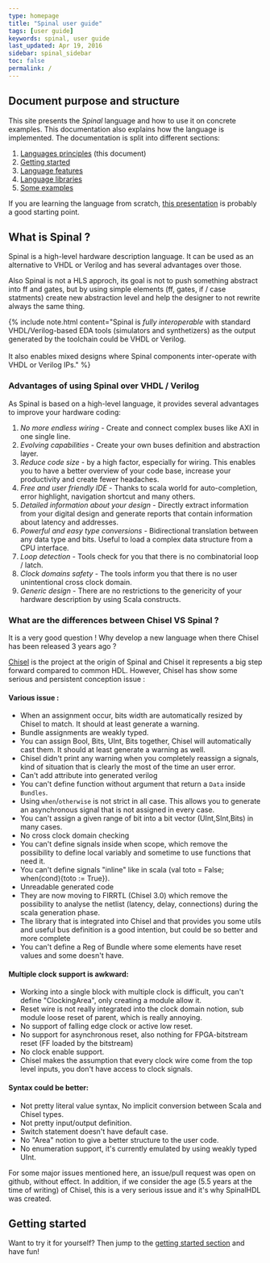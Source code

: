 ```yaml
---
type: homepage
title: "Spinal user guide"
tags: [user guide]
keywords: spinal, user guide
last_updated: Apr 19, 2016
sidebar: spinal_sidebar
toc: false
permalink: /
---
```


## Document purpose and structure
This site presents the *Spinal* language and how to use it on concrete examples. This documentation also explains how the language is implemented. The documentation is split into different sections:

1. [Languages principles](/SpinalDoc/) (this document)
1. [Getting started](/SpinalDoc/spinal_getting_started)
1. [Language features](/SpinalDoc/spinal/core/introduction/)
1. [Language libraries](/SpinalDoc/spinal/lib/introduction/)
1. [Some examples](/SpinalDoc/spinal/examples/simple_ones/)

If you are learning the language from scratch, [this presentation](/SpinalDoc/presentation/) is probably a good starting point.

## What is Spinal ?
Spinal is a high-level hardware description language. It can be used as an alternative to VHDL or Verilog and has several advantages over those.

Also Spinal is not a HLS approch, its goal is not to push something abstract into ff and gates, but by using simple elements (ff, gates, if / case statments) create new abstraction level and help the designer to not rewrite always the same thing.

{% include note.html content="Spinal is *fully interoperable* with standard VHDL/Verilog-based EDA tools (simulators and synthetizers) as the output generated by the toolchain could be VHDL or Verilog. <br/><br/>It also enables mixed designs where Spinal components inter-operate with VHDL or Verilog IPs." %}

### Advantages of using Spinal over VHDL / Verilog
As Spinal is based on a high-level language, it provides several advantages to improve your hardware coding:

1. *No more endless wiring* - Create and connect complex buses like AXI in one single line.
1. *Evolving capabilities* - Create your own buses definition and abstraction layer.
1. *Reduce code size* - by a high factor, especially for wiring. This enables you to have a better overview of your code base, increase your productivity and create fewer headaches.
1. *Free and user friendly IDE* - Thanks to scala world for auto-completion, error highlight, navigation shortcut and many others.
1. *Detailed information about your design* - Directly extract information from your digital design and generate reports that contain information about latency and addresses.
1. *Powerful and easy type conversions* - Bidirectional translation between any data type and bits. Useful to load a complex data structure from a CPU interface.
1. *Loop detection* - Tools check for you that there is no combinatorial loop / latch.
1. *Clock domains safety* - The tools inform you that there is no user unintentional cross clock domain.
1. *Generic design* - There are no restrictions to the genericity of your hardware description by using Scala constructs.

### What are the differences between Chisel VS Spinal ?
It is a very good question ! Why develop a new language when there Chisel has been released 3 years ago ?

[Chisel](https://chisel.eecs.berkeley.edu/) is the project at the origin of Spinal and Chisel it represents a big step forward compared to common HDL. However, Chisel has show some serious and persistent conception issue :

#### Various issue :
- When an assignment occur, bits width are automatically resized by Chisel to match. It should at least generate a warning.
- Bundle assignments are weakly typed.
- You can assign Bool, Bits, UInt, Bits together, Chisel will automatically cast them. It should at least generate a warning as well.
- Chisel didn't print any warning when you completely reassign a signals, kind of situation that is clearly the most of the time an user error.
- Can't add attribute into generated verilog
- You can't define function without argument that return a `Data` inside `Bundles`.
- Using `when`/`otherwise` is not strict in all case. This allows you to generate an asynchronous signal that is not assigned in every case.
- You can't assign a given range of bit into a bit vector (UInt,SInt,Bits) in many cases.
- No cross clock domain checking
- You can't define signals inside when scope, which remove the possibility to define local variably and sometime to use functions that need it.
- You can't define signals "inline" like in scala (val toto = False; when(cond){toto := True}).
- Unreadable generated code
- They are now moving to FIRRTL (Chisel 3.0) which remove the possibility to analyse the netlist (latency, delay, connections) during the scala generation phase.
- The library that is integrated into Chisel and that provides you some utils and useful bus definition is a good intention, but could be so better and more complete
- You can't define a Reg of Bundle where some elements have reset values and some doesn't have.

#### Multiple clock support is awkward:
- Working into a single block with multiple clock is difficult, you can't define "ClockingArea", only creating a module allow it.
- Reset wire is not really integrated into the clock domain notion, sub module loose reset of parent, which is really annoying.
- No support of falling edge clock or active low reset.
- No support for asynchronous reset, also nothing for FPGA-bitstream reset (FF loaded by the bitstream)
- No clock enable support.
- Chisel makes the assumption that every clock wire come from the top level inputs, you don't have access to clock signals.

#### Syntax could be better:
- Not pretty literal value syntax, No implicit conversion between Scala and Chisel types.
- Not pretty input/output definition.
- Switch statement doesn't have default case.
- No "Area" notion to give a better structure to the user code.
- No enumeration support, it's currently emulated by using weakly typed UInt.

For some major issues mentioned here, an issue/pull request was open on github, without effect. In addition, if we consider the age (5.5 years at the time of writing) of Chisel, this is a very serious issue and it's why SpinalHDL was created.

## Getting started
Want to try it for yourself? Then jump to the [getting started section](/SpinalDoc/spinal_getting_started) and have fun!
